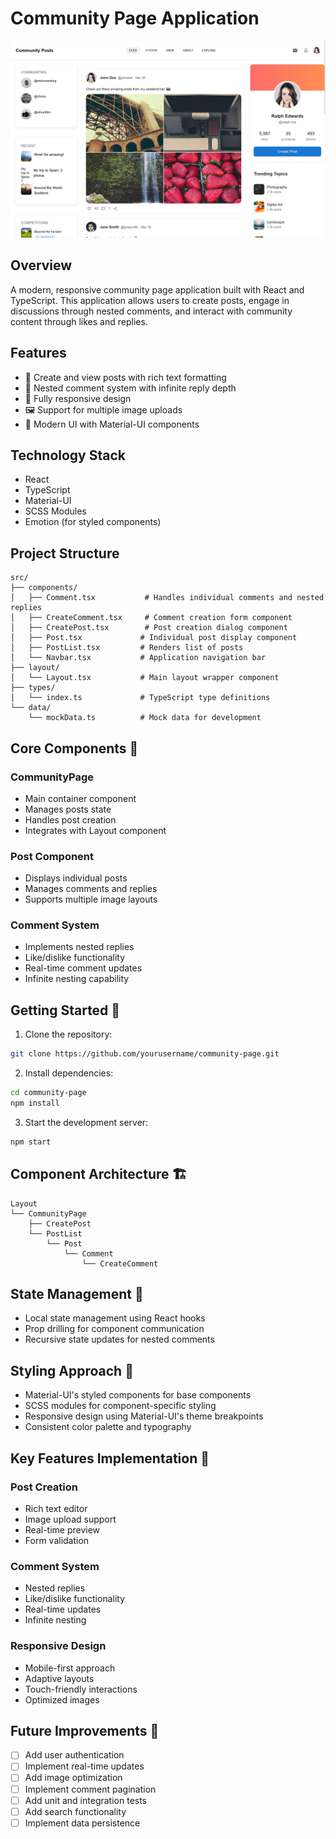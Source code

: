 # Community Page Application

![Community Page Screenshot](./screenshots/community-page.png)

## Overview

A modern, responsive community page application built with React and TypeScript. This application allows users to create posts, engage in discussions through nested comments, and interact with community content through likes and replies.

## Features

- 📝 Create and view posts with rich text formatting
- 💬 Nested comment system with infinite reply depth
- 📱 Fully responsive design
- 🖼️ Support for multiple image uploads
- 🎨 Modern UI with Material-UI components

## Technology Stack

- React
- TypeScript
- Material-UI
- SCSS Modules
- Emotion (for styled components)

## Project Structure

```tree
src/
├── components/
│   ├── Comment.tsx           # Handles individual comments and nested replies
│   ├── CreateComment.tsx     # Comment creation form component
│   ├── CreatePost.tsx        # Post creation dialog component
│   ├── Post.tsx             # Individual post display component
│   ├── PostList.tsx         # Renders list of posts
│   └── Navbar.tsx           # Application navigation bar
├── layout/
│   └── Layout.tsx           # Main layout wrapper component
├── types/
│   └── index.ts             # TypeScript type definitions
└── data/
    └── mockData.ts          # Mock data for development
```

## Core Components 🧩

### CommunityPage

- Main container component
- Manages posts state
- Handles post creation
- Integrates with Layout component

### Post Component

- Displays individual posts
- Manages comments and replies
- Supports multiple image layouts

### Comment System

- Implements nested replies
- Like/dislike functionality
- Real-time comment updates
- Infinite nesting capability

## Getting Started 🚀

1. Clone the repository:

```bash
git clone https://github.com/yourusername/community-page.git
```

2. Install dependencies:

```bash
cd community-page
npm install
```

3. Start the development server:

```bash
npm start
```

## Component Architecture 🏗️

```
Layout
└── CommunityPage
    ├── CreatePost
    └── PostList
        └── Post
            └── Comment
                └── CreateComment
```

## State Management 🔄

- Local state management using React hooks
- Prop drilling for component communication
- Recursive state updates for nested comments

## Styling Approach 🎨

- Material-UI's styled components for base components
- SCSS modules for component-specific styling
- Responsive design using Material-UI's theme breakpoints
- Consistent color palette and typography

## Key Features Implementation 🔑

### Post Creation

- Rich text editor
- Image upload support
- Real-time preview
- Form validation

### Comment System

- Nested replies
- Like/dislike functionality
- Real-time updates
- Infinite nesting

### Responsive Design

- Mobile-first approach
- Adaptive layouts
- Touch-friendly interactions
- Optimized images

## Future Improvements 🔮

- [ ] Add user authentication
- [ ] Implement real-time updates
- [ ] Add image optimization
- [ ] Implement comment pagination
- [ ] Add unit and integration tests
- [ ] Add search functionality
- [ ] Implement data persistence
